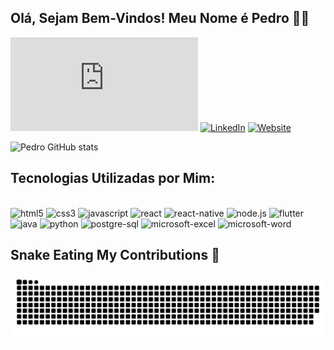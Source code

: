 ## Olá, Sejam Bem-Vindos! Meu Nome é Pedro 👋🏻

[![Website](https://img.shields.io/website?label=Portfólio&style=for-the-badge&url=https://pedrofurtadoc.github.io/meu_portfolio/pages/home.html)](https://pedrofurtadoc.github.io/meu_portfolio/pages/home.html) [![LinkedIn](https://img.shields.io/badge/LinkedIn-0077B5?style=for-the-badge&logo=linkedin&logoColor=white)](https://www.linkedin.com/in/pedro-furtado-33159023b/) [![Website](https://img.shields.io/badge/Instagram-E4405F?style=for-the-badge&logo=instagram&logoColor=white)](https://www.instagram.com/pedro_furtado_c)

![Pedro GitHub stats](https://github-readme-stats.vercel.app/api?username=PedroFurtadoC&show_icons=true&theme=radical)

## Tecnologias Utilizadas por Mim:

<div style="display: inline_block"><br/>
  <img alt="html5" src="https://img.shields.io/badge/HTML5-E34F26?style=for-the-badge&logo=html5&logoColor=white" />
  <img alt="css3" src="https://img.shields.io/badge/CSS3-1572B6?style=for-the-badge&logo=css3&logoColor=white" />
  <img alt="javascript" src="https://img.shields.io/badge/JavaScript-F7DF1E?style=for-the-badge&logo=javascript&logoColor=black" />
  <img alt="react" src="https://img.shields.io/badge/React-20232A?style=for-the-badge&logo=react&logoColor=61DAFB" />
  <img alt="react-native" src="https://img.shields.io/badge/React_Native-20232A?style=for-the-badge&logo=react&logoColor=61DAFB" />
  <img alt="node.js" src="https://img.shields.io/badge/Node.js-43853D?style=for-the-badge&logo=node.js&logoColor=white" />
  <img alt="flutter" src="https://img.shields.io/badge/Flutter-02569B?style=for-the-badge&logo=flutter&logoColor=white" />
  <img alt="java" src="https://img.shields.io/badge/Java-ED8B00?style=for-the-badge&logo=openjdk&logoColor=white" />
  <img alt="python" src="https://img.shields.io/badge/Python-14354C?style=for-the-badge&logo=python&logoColor=white" />
  <img alt="postgre-sql" src="https://img.shields.io/badge/PostgreSQL-316192?style=for-the-badge&logo=postgresql&logoColor=white" />
  <img alt="microsoft-excel" src="https://img.shields.io/badge/Microsoft_Excel-217346?style=for-the-badge&logo=microsoft-excel&logoColor=white" />
  <img alt="microsoft-word" src="https://img.shields.io/badge/Microsoft_Word-2B579A?style=for-the-badge&logo=microsoft-word&logoColor=white" />
</div>

## Snake Eating My Contributions 🐍

<picture>
  <source media="(prefers-color-scheme: dark)" srcset="https://github.com/PedroFurtadoC/PedroFurtadoC/blob/output/github-contribution-grid-snake-dark.svg" />
  <source media="(prefers-color-scheme: light)" srcset="https://github.com/PedroFurtadoC/PedroFurtadoC/blob/output/github-contribution-grid-snake.svg" />
  <img alt="github-snake" src="https://github.com/PedroFurtadoC/PedroFurtadoC/blob/output/github-contribution-grid-snake.svg" />
</picture>
